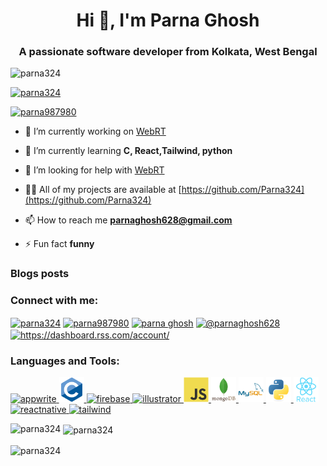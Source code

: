 <h1 align="center">Hi 👋, I'm Parna Ghosh</h1>
<h3 align="center">A passionate software developer from Kolkata, West Bengal</h3>

<p align="left"> <img src="https://komarev.com/ghpvc/?username=parna324&label=Profile%20views&color=0e75b6&style=flat" alt="parna324" /> </p>

<p align="left"> <a href="https://github.com/ryo-ma/github-profile-trophy"><img src="https://github-profile-trophy.vercel.app/?username=parna324" alt="parna324" /></a> </p>

<p align="left"> <a href="https://twitter.com/parna987980" target="blank"><img src="https://img.shields.io/twitter/follow/parna987980?logo=twitter&style=for-the-badge" alt="parna987980" /></a> </p>

- 🔭 I’m currently working on [WebRT](https://cn-080.vercel.app/)

- 🌱 I’m currently learning **C, React,Tailwind, python**

- 🤝 I’m looking for help with [WebRT](https://cn-080.vercel.app/)

- 👨‍💻 All of my projects are available at [https://github.com/Parna324](https://github.com/Parna324)

- 📫 How to reach me **parnaghosh628@gmail.com**

- ⚡ Fun fact **funny**

### Blogs posts
<!-- BLOG-POST-LIST:START -->
<!-- BLOG-POST-LIST:END -->

<h3 align="left">Connect with me:</h3>
<p align="left">
<a href="https://dev.to/parna324" target="blank"><img align="center" src="https://raw.githubusercontent.com/rahuldkjain/github-profile-readme-generator/master/src/images/icons/Social/devto.svg" alt="parna324" height="30" width="40" /></a>
<a href="https://twitter.com/parna987980" target="blank"><img align="center" src="https://raw.githubusercontent.com/rahuldkjain/github-profile-readme-generator/master/src/images/icons/Social/twitter.svg" alt="parna987980" height="30" width="40" /></a>
<a href="https://linkedin.com/in/parna ghosh" target="blank"><img align="center" src="https://raw.githubusercontent.com/rahuldkjain/github-profile-readme-generator/master/src/images/icons/Social/linked-in-alt.svg" alt="parna ghosh" height="30" width="40" /></a>
<a href="https://medium.com/@parnaghosh628" target="blank"><img align="center" src="https://raw.githubusercontent.com/rahuldkjain/github-profile-readme-generator/master/src/images/icons/Social/medium.svg" alt="@parnaghosh628" height="30" width="40" /></a>
<a href="/https://dashboard.rss.com/account/" target="blank"><img align="center" src="https://raw.githubusercontent.com/rahuldkjain/github-profile-readme-generator/master/src/images/icons/Social/rss.svg" alt="https://dashboard.rss.com/account/" height="30" width="40" /></a>
</p>

<h3 align="left">Languages and Tools:</h3>
<p align="left"> <a href="https://appwrite.io" target="_blank" rel="noreferrer"> <img src="https://www.vectorlogo.zone/logos/appwriteio/appwriteio-icon.svg" alt="appwrite" width="40" height="40"/> </a> <a href="https://www.cprogramming.com/" target="_blank" rel="noreferrer"> <img src="https://raw.githubusercontent.com/devicons/devicon/master/icons/c/c-original.svg" alt="c" width="40" height="40"/> </a> <a href="https://firebase.google.com/" target="_blank" rel="noreferrer"> <img src="https://www.vectorlogo.zone/logos/firebase/firebase-icon.svg" alt="firebase" width="40" height="40"/> </a> <a href="https://www.adobe.com/in/products/illustrator.html" target="_blank" rel="noreferrer"> <img src="https://www.vectorlogo.zone/logos/adobe_illustrator/adobe_illustrator-icon.svg" alt="illustrator" width="40" height="40"/> </a> <a href="https://developer.mozilla.org/en-US/docs/Web/JavaScript" target="_blank" rel="noreferrer"> <img src="https://raw.githubusercontent.com/devicons/devicon/master/icons/javascript/javascript-original.svg" alt="javascript" width="40" height="40"/> </a> <a href="https://www.mongodb.com/" target="_blank" rel="noreferrer"> <img src="https://raw.githubusercontent.com/devicons/devicon/master/icons/mongodb/mongodb-original-wordmark.svg" alt="mongodb" width="40" height="40"/> </a> <a href="https://www.mysql.com/" target="_blank" rel="noreferrer"> <img src="https://raw.githubusercontent.com/devicons/devicon/master/icons/mysql/mysql-original-wordmark.svg" alt="mysql" width="40" height="40"/> </a> <a href="https://www.python.org" target="_blank" rel="noreferrer"> <img src="https://raw.githubusercontent.com/devicons/devicon/master/icons/python/python-original.svg" alt="python" width="40" height="40"/> </a> <a href="https://reactjs.org/" target="_blank" rel="noreferrer"> <img src="https://raw.githubusercontent.com/devicons/devicon/master/icons/react/react-original-wordmark.svg" alt="react" width="40" height="40"/> </a> <a href="https://reactnative.dev/" target="_blank" rel="noreferrer"> <img src="https://reactnative.dev/img/header_logo.svg" alt="reactnative" width="40" height="40"/> </a> <a href="https://tailwindcss.com/" target="_blank" rel="noreferrer"> <img src="https://www.vectorlogo.zone/logos/tailwindcss/tailwindcss-icon.svg" alt="tailwind" width="40" height="40"/> </a> </p>

<p><img align="left" src="https://github-readme-stats.vercel.app/api/top-langs?username=parna324&show_icons=true&locale=en&layout=compact" alt="parna324" /></p>

<p>&nbsp;<img align="center" src="https://github-readme-stats.vercel.app/api?username=parna324&show_icons=true&locale=en" alt="parna324" /></p>

<p><img align="center" src="https://github-readme-streak-stats.herokuapp.com/?user=parna324&" alt="parna324" /></p>
